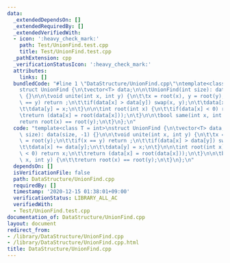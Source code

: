 ```yaml
---
data:
  _extendedDependsOn: []
  _extendedRequiredBy: []
  _extendedVerifiedWith:
  - icon: ':heavy_check_mark:'
    path: Test/UnionFind.test.cpp
    title: Test/UnionFind.test.cpp
  _pathExtension: cpp
  _verificationStatusIcon: ':heavy_check_mark:'
  attributes:
    links: []
  bundledCode: "#line 1 \"DataStructure/UnionFind.cpp\"\ntemplate<class T = int>\n\
    struct UnionFind {\n\tvector<T> data;\n\n\tUnionFind(int size): data(size, -1)\
    \ {}\n\n\tvoid unite(int x, int y) {\n\t\tx = root(x), y = root(y);\n\t\tif(x\
    \ == y) return ;\n\t\tif(data[x] > data[y]) swap(x, y);\n\t\tdata[x] += data[y];\n\
    \t\tdata[y] = x;\n\t}\n\n\tint root(int x) {\n\t\tif(data[x] < 0) return x;\n\t\
    \treturn (data[x] = root(data[x]));\n\t}\n\n\tbool same(int x, int y) {\n\t\t\
    return root(x) == root(y);\n\t}\n};\n"
  code: "template<class T = int>\nstruct UnionFind {\n\tvector<T> data;\n\n\tUnionFind(int\
    \ size): data(size, -1) {}\n\n\tvoid unite(int x, int y) {\n\t\tx = root(x), y\
    \ = root(y);\n\t\tif(x == y) return ;\n\t\tif(data[x] > data[y]) swap(x, y);\n\
    \t\tdata[x] += data[y];\n\t\tdata[y] = x;\n\t}\n\n\tint root(int x) {\n\t\tif(data[x]\
    \ < 0) return x;\n\t\treturn (data[x] = root(data[x]));\n\t}\n\n\tbool same(int\
    \ x, int y) {\n\t\treturn root(x) == root(y);\n\t}\n};\n"
  dependsOn: []
  isVerificationFile: false
  path: DataStructure/UnionFind.cpp
  requiredBy: []
  timestamp: '2020-12-15 01:38:01+09:00'
  verificationStatus: LIBRARY_ALL_AC
  verifiedWith:
  - Test/UnionFind.test.cpp
documentation_of: DataStructure/UnionFind.cpp
layout: document
redirect_from:
- /library/DataStructure/UnionFind.cpp
- /library/DataStructure/UnionFind.cpp.html
title: DataStructure/UnionFind.cpp
---
```

